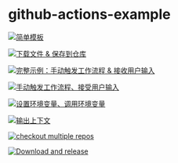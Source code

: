 # github-actions-example
[![简单模板](https://github.com/Nomeqc/github-actions-example/actions/workflows/simple.yml/badge.svg)](https://github.com/Nomeqc/github-actions-example/actions/workflows/simple.yml)

[![下载文件 & 保存到仓库](https://github.com/Nomeqc/github-actions-example/actions/workflows/downfile_commit.yml/badge.svg)](https://github.com/Nomeqc/github-actions-example/actions/workflows/downfile_commit.yml)

[![完整示例：手动触发工作流程 & 接收用户输入](https://github.com/Nomeqc/github-actions-example/actions/workflows/workflow_dispatch_inputs.yml/badge.svg)](https://github.com/Nomeqc/github-actions-example/actions/workflows/workflow_dispatch_inputs.yml)

[![手动触发工作流程、接受用户输入](https://github.com/Nomeqc/github-actions-example/actions/workflows/Manually%20triggered%20workflow%20(accept%20user%20input).yml/badge.svg)](https://github.com/Nomeqc/github-actions-example/actions/workflows/Manually%20triggered%20workflow%20(accept%20user%20input).yml)

[![设置环境变量、调用环境变量](https://github.com/Nomeqc/github-actions-example/actions/workflows/environment-testing.yml/badge.svg)](https://github.com/Nomeqc/github-actions-example/actions/workflows/environment-testing.yml)

[![输出上下文     ](https://github.com/Nomeqc/github-actions-example/actions/workflows/print_context.yml/badge.svg)](https://github.com/Nomeqc/github-actions-example/actions/workflows/print_context.yml)

[![checkout multiple repos](https://github.com/nomeqc/github-actions-example/actions/workflows/checkout-multiple-repos.yml/badge.svg)](https://github.com/nomeqc/github-actions-example/actions/workflows/checkout-multiple-repos.yml)

[![Download and release](https://github.com/nomeqc/github-actions-example/actions/workflows/downfile-release.yml/badge.svg)](https://github.com/nomeqc/github-actions-example/actions/workflows/downfile-release.yml)
